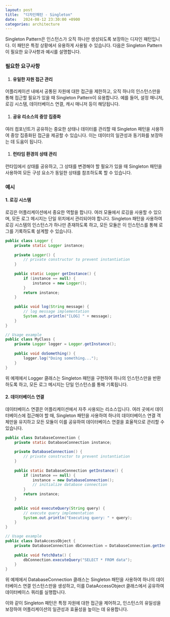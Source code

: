 ```yaml
---
layout: post
title:  "디자인패턴 - Singleton"
date:   2024-08-12 23:30:00 +0900
categories: architecture
---
```


Singleton Pattern은 인스턴스가 오직 하나만 생성되도록 보장하는 디자인 패턴입니다. 이 패턴은 특정 상황에서 유용하게 사용될 수 있습니다. 다음은 Singleton Pattern이 필요한 요구사항과 예시를 설명합니다.

### 필요한 요구사항
1. #### 유일한 자원 접근 관리
어플리케이션 내에서 공통된 자원에 대한 접근을 제한하고, 오직 하나의 인스턴스만을 통해 접근할 필요가 있을 때 Singleton Pattern이 유용합니다. 예를 들어, 설정 매니저, 로깅 시스템, 데이터베이스 연결, 캐시 매니저 등이 해당됩니다.

1. #### 공유 리소스의 중앙 집중화
여러 컴포넌트가 공유하는 중요한 상태나 데이터를 관리할 때 Singleton 패턴을 사용하여 중앙 집중화된 접근을 제공할 수 있습니다. 이는 데이터의 일관성과 동기화를 보장하는 데 도움이 됩니다.

1. #### 런타임 환경의 상태 관리
런타임에서 상태를 공유하고, 그 상태를 변경해야 할 필요가 있을 때 Singleton 패턴을 사용하여 모든 구성 요소가 동일한 상태를 참조하도록 할 수 있습니다.

### 예시
#### 1. 로깅 시스템
로깅은 어플리케이션에서 중요한 역할을 합니다. 여러 모듈에서 로깅을 사용할 수 있으며, 모든 로그 메시지는 단일 위치에서 관리되어야 합니다. Singleton 패턴을 사용하여 로깅 시스템의 인스턴스가 하나만 존재하도록 하고, 모든 모듈은 이 인스턴스를 통해 로그를 기록하도록 설계할 수 있습니다.

```java
public class Logger {
    private static Logger instance;
    
    private Logger() {
        // private constructor to prevent instantiation
    }
    
    public static Logger getInstance() {
        if (instance == null) {
            instance = new Logger();
        }
        return instance;
    }
    
    public void log(String message) {
        // log message implementation
        System.out.println("[LOG] " + message);
    }
}

// Usage example
public class MyClass {
    private Logger logger = Logger.getInstance();
    
    public void doSomething() {
        logger.log("Doing something...");
    }
}
```

위 예제에서 Logger 클래스는 Singleton 패턴을 구현하여 하나의 인스턴스만을 반환하도록 하고, 모든 로그 메시지는 단일 인스턴스를 통해 기록됩니다.

#### 2. 데이터베이스 연결
데이터베이스 연결은 어플리케이션에서 자주 사용되는 리소스입니다. 여러 곳에서 데이터베이스에 접근해야 할 때, Singleton 패턴을 사용하여 하나의 데이터베이스 연결 객체만을 유지하고 모든 모듈이 이를 공유하여 데이터베이스 연결을 효율적으로 관리할 수 있습니다.

```java
public class DatabaseConnection {
    private static DatabaseConnection instance;
    
    private DatabaseConnection() {
        // private constructor to prevent instantiation
    }
    
    public static DatabaseConnection getInstance() {
        if (instance == null) {
            instance = new DatabaseConnection();
            // initialize database connection
        }
        return instance;
    }
    
    public void executeQuery(String query) {
        // execute query implementation
        System.out.println("Executing query: " + query);
    }
}

// Usage example
public class DataAccessObject {
    private DatabaseConnection dbConnection = DatabaseConnection.getInstance();
    
    public void fetchData() {
        dbConnection.executeQuery("SELECT * FROM data");
    }
}
```

위 예제에서 DatabaseConnection 클래스는 Singleton 패턴을 사용하여 하나의 데이터베이스 연결 인스턴스만을 생성하고, 이를 DataAccessObject 클래스에서 공유하여 데이터베이스 쿼리를 실행합니다.

이와 같이 Singleton 패턴은 특정 자원에 대한 접근을 제어하고, 인스턴스의 유일성을 보장하여 어플리케이션의 일관성과 효율성을 높이는 데 유용합니다.
